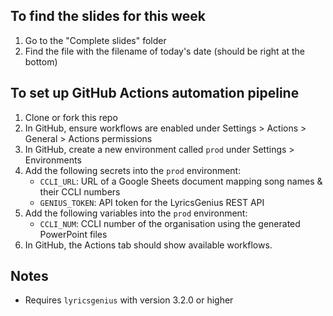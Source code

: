 ## To find the slides for this week
1. Go to the "Complete slides" folder
2. Find the file with the filename of today's date (should be right at the bottom)

## To set up GitHub Actions automation pipeline
1. Clone or fork this repo
2. In GitHub, ensure workflows are enabled under Settings > Actions > General > Actions permissions
2. In GitHub, create a new environment called `prod` under Settings > Environments
3. Add the following secrets into the `prod` environment:
   - `CCLI_URL`: URL of a Google Sheets document mapping song names & their CCLI numbers
   - `GENIUS_TOKEN`: API token for the LyricsGenius REST API
4. Add the following variables into the `prod` environment:
   - `CCLI_NUM`: CCLI number of the organisation using the generated PowerPoint files
5. In GitHub, the Actions tab should show available workflows.

## Notes
- Requires `lyricsgenius` with version 3.2.0 or higher
